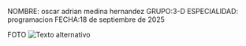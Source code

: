 NOMBRE: oscar adrian medina hernandez
GRUPO:3-D
ESPECIALIDAD: programacion
FECHA:18 de septiembre de 2025

FOTO
![Texto alternativo](C:\Users\ubiar\Downloads\yoooooo.jpg)


